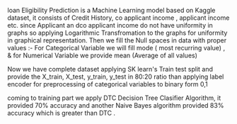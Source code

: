 loan Eligibility Prediction is a Machine Learning model based on Kaggle dataset, it consists of Credit History, co applicant income , applicant income etc. 
since Applicant an dco applicant income do not have uniformity in graphs so applying Logarithmic Transfromation to the graphs for uniformity in graphical representation.
Then we fill the Null spaces in data with proper values :- For Categorical Variable we will fill mode ( most recurring value) , & for Numerical Variable we provide mean (Average of all values)

Now we have complete dataset applying SK learn's Train test split and provide the X_train, X_test, y_train, y_test  in 80:20 ratio
than applying label encoder for preprocessing of categorical variables to binary form 0,1

coming to training part we apply DTC Decision Tree Clasifier Algorithm, it provided 70% accuracy and another Naive Bayes algorithm provided 83% accuracy which is greater than DTC .
